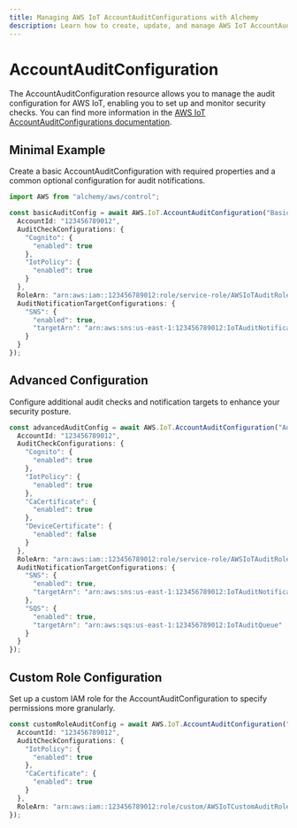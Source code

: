 ```yaml
---
title: Managing AWS IoT AccountAuditConfigurations with Alchemy
description: Learn how to create, update, and manage AWS IoT AccountAuditConfigurations using Alchemy Cloud Control.
---
```


# AccountAuditConfiguration

The AccountAuditConfiguration resource allows you to manage the audit configuration for AWS IoT, enabling you to set up and monitor security checks. You can find more information in the [AWS IoT AccountAuditConfigurations documentation](https://docs.aws.amazon.com/iot/latest/userguide/).

## Minimal Example

Create a basic AccountAuditConfiguration with required properties and a common optional configuration for audit notifications.

```ts
import AWS from "alchemy/aws/control";

const basicAuditConfig = await AWS.IoT.AccountAuditConfiguration("BasicAuditConfig", {
  AccountId: "123456789012",
  AuditCheckConfigurations: {
    "Cognito": {
      "enabled": true
    },
    "IotPolicy": {
      "enabled": true
    }
  },
  RoleArn: "arn:aws:iam::123456789012:role/service-role/AWSIoTAuditRole",
  AuditNotificationTargetConfigurations: {
    "SNS": {
      "enabled": true,
      "targetArn": "arn:aws:sns:us-east-1:123456789012:IoTAuditNotifications"
    }
  }
});
```

## Advanced Configuration

Configure additional audit checks and notification targets to enhance your security posture.

```ts
const advancedAuditConfig = await AWS.IoT.AccountAuditConfiguration("AdvancedAuditConfig", {
  AccountId: "123456789012",
  AuditCheckConfigurations: {
    "Cognito": {
      "enabled": true
    },
    "IotPolicy": {
      "enabled": true
    },
    "CaCertificate": {
      "enabled": true
    },
    "DeviceCertificate": {
      "enabled": false
    }
  },
  RoleArn: "arn:aws:iam::123456789012:role/service-role/AWSIoTAuditRole",
  AuditNotificationTargetConfigurations: {
    "SNS": {
      "enabled": true,
      "targetArn": "arn:aws:sns:us-east-1:123456789012:IoTAuditNotifications"
    },
    "SQS": {
      "enabled": true,
      "targetArn": "arn:aws:sqs:us-east-1:123456789012:IoTAuditQueue"
    }
  }
});
```

## Custom Role Configuration

Set up a custom IAM role for the AccountAuditConfiguration to specify permissions more granularly.

```ts
const customRoleAuditConfig = await AWS.IoT.AccountAuditConfiguration("CustomRoleAuditConfig", {
  AccountId: "123456789012",
  AuditCheckConfigurations: {
    "IotPolicy": {
      "enabled": true
    },
    "CaCertificate": {
      "enabled": true
    }
  },
  RoleArn: "arn:aws:iam::123456789012:role/custom/AWSIoTCustomAuditRole"
});
```
